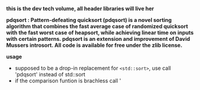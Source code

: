**this is the dev tech volume, all header libraries will live her**



 **pdqsort : Pattern-defeating quicksort (pdqsort) is a novel sorting algorithm that combines the fast average case of randomized quicksort with the fast worst case of heapsort, while achieving linear time on inputs with certain patterns. pdqsort is an extension and improvement of David Mussers introsort. All code is available for free under the zlib license.**

**usage**
* supposed to be a drop-in replacement for `<std::sort>`, use call 'pdqsort' instead of std::sort
* if the comparison funtion is brachless call '

